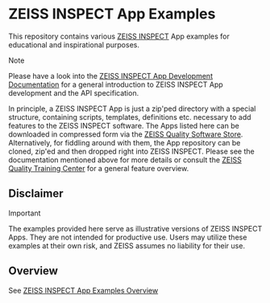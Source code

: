 # ZEISS INSPECT App Examples

This repository contains various [ZEISS INSPECT](https://www.zeiss.com/metrology/en/software/zeiss-inspect.html) App examples for educational and inspirational purposes.

> [!NOTE]
> Please have a look into the [ZEISS INSPECT App Development Documentation](https://zeiss.github.io/zeiss-inspect-app-api/) for a general introduction to ZEISS INSPECT App development and the API specification.

In principle, a ZEISS INSPECT App is just a zip'ped directory with a special structure, containing scripts, templates, definitions etc. necessary to add features to the ZEISS INSPECT software. The Apps listed here can be downloaded in compressed form via the [ZEISS Quality Software Store](https://software-store.zeiss.com). Alternatively, for fiddling around with them, the App repository can be cloned, zip'ed and then dropped right into ZEISS INSPECT. Please see the documentation mentioned above for more details or consult the [ZEISS Quality Training Center](https://training.gom.com) for a general feature overview.

## Disclaimer

> [!IMPORTANT]
> The examples provided here serve as illustrative versions of ZEISS INSPECT Apps. They are not intended for productive use. Users may utilize these examples at their own risk, and ZEISS assumes no liability for their use.

## Overview

See [ZEISS INSPECT App Examples Overview](AppExamples/README.md)
